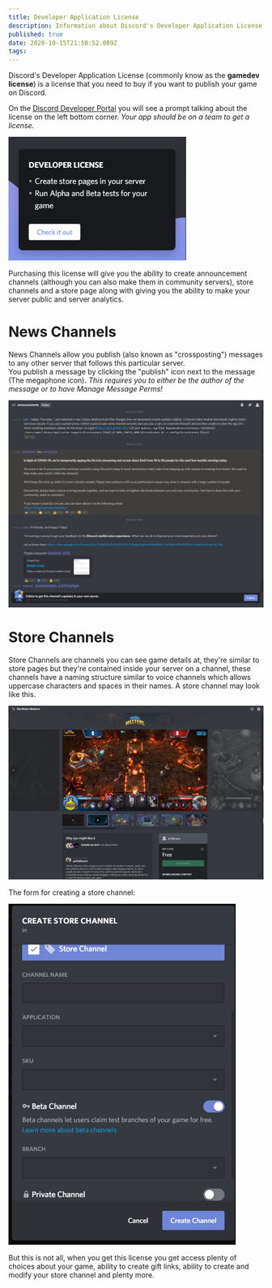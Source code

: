 ```yaml
---
title: Developer Application License
description: Information about Discord's Developer Application License which is used to publish games.
published: true
date: 2020-10-15T21:50:52.089Z
tags: 
---
```


Discord's Developer Application License (commonly know as the **gamedev license**) is a license that you need to buy if you want to publish your game on Discord.

On the [Discord Developer Portal](https://discord.com/developers) you will see a prompt talking about the license on the left bottom corner. *Your app should be on a team to get a license.*

![dev_license_prompt.png](/uploads/developer-license/dev_license_prompt.png 'Pop-up listing the benefits of the license.')

Purchasing this license will give you the ability to create announcement channels (although you can also make them in community servers), store channels and a store page along with giving you the ability to make your server public and server analytics.

# News Channels
News Channels allow you publish (also known as "crossposting") messages to any other server that follows this particular server.  
You publish a message by clicking the "publish" icon next to the message (The megaphone icon). *This requires you to either be the author of the message or to have Manage Message Perms!*

![news_channel.png](/uploads/developer-license/news_channel.png 'An example of a News Channel.')

# Store Channels
Store Channels are channels you can see game details at, they're similar to store pages but they're contained inside your server on a channel, these channels have a naming structure similar to voice channels which allows uppercase characters and spaces in their names. A store channel may look like this.

![](/uploads/developer-license/store_channel.png 'An example of a Store Channel.')

The form for creating a store channel:

![store_channel_form.png](/uploads/developer-license/store_channel_form.png)</figure>

But this is not all, when you get this license you get access plenty of choices about your game, ability to create gift links, ability to create and modify your store channel and plenty more.
